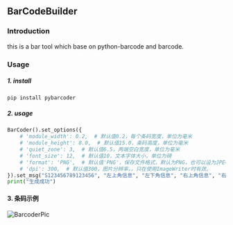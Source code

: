 ## BarCodeBuilder

### Introduction
this is a bar tool which base on python-barcode and barcode.

### Usage

##### 1. install
```bash
pip install pybarcoder
```

##### 2. usage
```python
BarCoder().set_options({
    # 'module_width': 0.2,  # 默认值0.2，每个条码宽度，单位为毫米
    # 'module_height': 8.0,  # 默认值15.0，条码高度，单位为毫米
    # 'quiet_zone': 3,  # 默认值6.5，两端空白宽度，单位为毫米
    # 'font_size': 12,  # 默认值10，文本字体大小，单位为磅
    # 'format': 'PNG',  # 默认值'PNG'，保存文件格式，默认为PNG，也可以设为JPEG、BMP等，只在使用ImageWriter时有效。
    # 'dpi': 300,  # 默认值300，图片分辨率，，只在使用ImageWriter时有效。
}).set_msg("S123456789123456", "左上角信息", "左下角信息", "右上角信息", "右下角信息").save()
print("生成成功")
```

#### 3. 条码示例

![BarcoderPic](https://rainbowrise.github.io/images/ydnote/2020/BarcoderPic.png)
